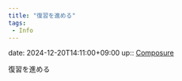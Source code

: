 ```yaml
---
title: "復習を進める"
tags:
 - Info
---
```


date: 2024-12-20T14:11:00+09:00
up:: [Composure](../Bar/Novel/Topics/Composure.md)

復習を進める